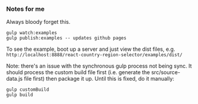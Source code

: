 ### Notes for me

Always bloody forget this. 

```
gulp watch:examples
gulp publish:examples -- updates github pages
```

To see the example, boot up a server and just view the dist files, e.g.
`http://localhost:8888/react-country-region-selector/examples/dist/`

Note: there's an issue with the synchronous gulp process not being sync. It should process the custom build file 
first (i.e. generate the src/source-data.js file first) then package it up. Until this is fixed, do it manually:

```
gulp customBuild 
gulp build
```
